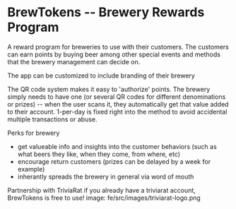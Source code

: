 # BrewTokens -- Brewery Rewards Program #

A reward program for breweries to use with their customers.  The customers can earn points by buying beer among other special events and methods that the brewery management can decide on. 

The app can be customized to include branding of their brewery

The QR code system makes it easy to 'authorize' points.  The brewery simply needs to have one (or several QR codes for different denominations or prizes) -- when the user scans it, they automatically get that value added to their account.  1-per-day is fixed right into the method to avoid accidental multiple transactions or abuse. 

Perks for brewery
- get valueable info and insights into the customer behaviors (such as what beers they like, when they come, from where, etc)
- encourage return customers (prizes can be delayed by a week for example)
- inherantly spreads the brewery in general via word of mouth


Partnership with TriviaRat
if you already have a triviarat account, BrewTokens is free to use!
image: fe/src/images/triviarat-logo.png